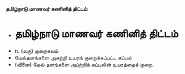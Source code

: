 **தமிழ்நாடு மாணவர் கணினித் திட்டம்**
- # தமிழ்நாடு மாணவர் கணினித் திட்டம்
- n. (வரு) குறைகலம்
- மேல்தளங்களை அகற்றி உயரங் குறைக்கப்பட்ட கப்பல்
- (வினை) மேல் தளங்களை அப்ற்றிக் கப்பலின் உயரத்தைக் குறை.

